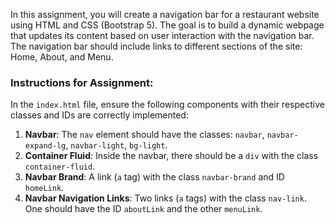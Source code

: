 In this assignment, you will create a navigation bar for a restaurant website using HTML and CSS (Bootstrap 5). The goal is to build a dynamic webpage that updates its content based on user interaction with the navigation bar.
The navigation bar should include links to different sections of the site: Home, About, and Menu.

### Instructions for Assignment:

In the `index.html` file, ensure the following components with their respective classes and IDs are correctly implemented:

1. **Navbar**: The `nav` element should have the classes: `navbar`, `navbar-expand-lg`, `navbar-light`, `bg-light`.
2. **Container Fluid**: Inside the navbar, there should be a `div` with the class `container-fluid`.
3. **Navbar Brand**: A link (`a` tag) with the class `navbar-brand` and ID `homeLink`.
4. **Navbar Navigation Links**: Two links (`a` tags) with the class `nav-link`. One should have the ID `aboutLink` and the other `menuLink`.
